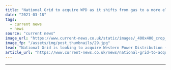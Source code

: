 ```yaml
---
title: "National Grid to acquire WPD as it shifts from gas to a more electrified asset base"
date: "2021-03-18"
tags: 
  - current news
  - news
source: "current news"
image_url: "https://www.current-news.co.uk/static/images/_400x400_crop_center-center/Control-Centre-wide-shot-Credit-National-Grid.jpg"
image_fp: "/assets/img/post_thumbnails/29.jpg"
lead: "​National Grid is looking to acquire Western Power Distribution (WPD) as part of a strategic transformation that will see the company's assets more focused on electricity transmission and distribution."
article_url: "https://www.current-news.co.uk/news/national-grid-to-acquire-wpd-as-it-shifts-from-gas-to-a-more-electrified-asset-base?utm_source=rss-feeds&utm_medium=rss&utm_campaign=rss"
---
```


---
